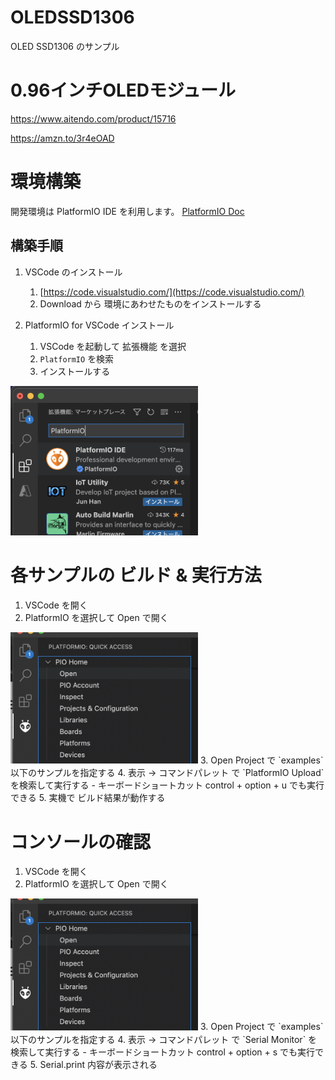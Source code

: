 # OLEDSSD1306
OLED SSD1306 のサンプル

# 0.96インチOLEDモジュール

https://www.aitendo.com/product/15716

https://amzn.to/3r4eOAD

# 環境構築
開発環境は PlatformIO IDE を利用します。
[PlatformIO Doc](https://docs.platformio.org/en/latest/)

## 構築手順
1. VSCode のインストール
   1.  [https://code.visualstudio.com/](https://code.visualstudio.com/)
   2.  Download から 環境にあわせたものをインストールする
   
2. PlatformIO for VSCode インストール
    1. VSCode を起動して 拡張機能 を選択
    2. `PlatformIO` を検索
    3. インストールする

<img src="../../resources/PlatformIO1.png" width="300">

# 各サンプルの ビルド & 実行方法
1. VSCode を開く
2. PlatformIO を選択して Open で開く  
<img src="./resources/PlatformIO2.png" width="300">
3. Open Project で `examples` 以下のサンプルを指定する
4. 表示 -> コマンドパレット で `PlatformIO Upload` を検索して実行する
   - キーボードショートカット control + option + u でも実行できる
5. 実機で ビルド結果が動作する

# コンソールの確認
1. VSCode を開く
2. PlatformIO を選択して Open で開く  
<img src="./resources/PlatformIO2.png" width="300">
3. Open Project で `examples` 以下のサンプルを指定する
4. 表示 -> コマンドパレット で `Serial Monitor` を検索して実行する
   - キーボードショートカット control + option + s でも実行できる
5. Serial.print 内容が表示される